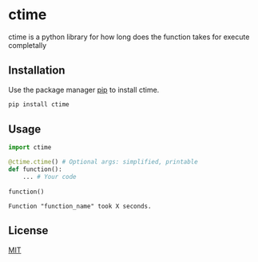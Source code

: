 # ctime

ctime is a python library for how long does the function takes for execute completally

## Installation

Use the package manager [pip](https://pip.pypa.io/en/stable/) to install ctime.

```bash
pip install ctime
```

## Usage

```python
import ctime

@ctime.ctime() # Optional args: simplified, printable
def function():
    ... # Your code
    
function()
```

`Function "function_name" took X seconds.`

## License
[MIT](https://choosealicense.com/licenses/mit/)